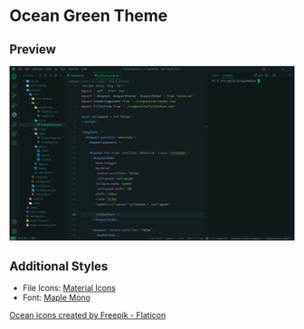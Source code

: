 # Ocean Green Theme

## Preview
![Preview Image](preview/main.png)

## Additional Styles
- File Icons: [Material Icons](https://marketplace.visualstudio.com/items?itemName=PKief.material-icon-theme)
- Font: [Maple Mono](https://github.com/subframe7536/Maple-font)

[Ocean icons created by Freepik - Flaticon](https://www.flaticon.com/free-icons/ocean)

